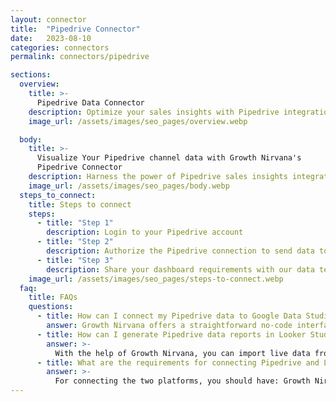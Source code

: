 ```yaml
---
layout: connector
title:  "Pipedrive Connector"
date:   2023-08-10
categories: connectors
permalink: connectors/pipedrive

sections:
  overview:
    title: >-
      Pipedrive Data Connector
    description: Optimize your sales insights with Pipedrive integration. Seamlessly merge sales data from Pipedrive with Looker Studio's analytical capabilities, unlocking insights that drive sales strategies, pipeline management, and operational excellence.
    image_url: /assets/images/seo_pages/overview.webp

  body:
    title: >-
      Visualize Your Pipedrive channel data with Growth Nirvana's
      Pipedrive Connector
    description: Harness the power of Pipedrive sales insights integrated into Looker Studio for strategic sales decisions.
    image_url: /assets/images/seo_pages/body.webp
  steps_to_connect:
    title: Steps to connect
    steps:
      - title: "Step 1"
        description: Login to your Pipedrive account
      - title: "Step 2"
        description: Authorize the Pipedrive connection to send data to Growth Nirvana
      - title: "Step 3"
        description: Share your dashboard requirements with our data team. We will build the report for you.
    image_url: /assets/images/seo_pages/steps-to-connect.webp
  faq:
    title: FAQs
    questions:
      - title: How can I connect my Pipedrive data to Google Data Studio/Looker Studio?
        answer: Growth Nirvana offers a straightforward no-code interface to connect to Pipedrive data sources.
      - title: How can I generate Pipedrive data reports in Looker Studio?
        answer: >-
          With the help of Growth Nirvana, you can import live data from Pipedrive into Looker Studio. These data can be viewed in charts, tables, and dashboards to generate branded reports that can be shared instantly.
      - title: What are the requirements for connecting Pipedrive and Looker Studio?
        answer: >-
          For connecting the two platforms, you should have: Growth Nirvana Account and Pipedrive Ads Account
---
```

